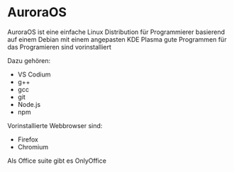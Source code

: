 # AuroraOS

AuroraOS ist eine einfache Linux Distribution für Programmierer basierend auf einem Debian mit einem angepasten KDE Plasma gute Programmen für das Programieren sind vorinstalliert

Dazu gehören:
* VS Codium
* g++
* gcc
* git
* Node.js
* npm

Vorinstallierte Webbrowser sind:
* Firefox
* Chromium

Als Office suite gibt es OnlyOffice 
